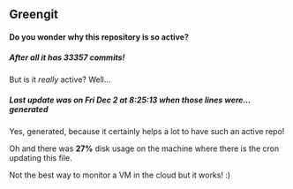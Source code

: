 ## Greengit

#### Do you wonder why this repository is so active?

##### After all it has 33357 commits!

But is it *really* active? Well...

##### Last update was on Fri Dec 2 at 8:25:13 when those lines were... generated

Yes, generated, because it certainly helps a lot to have such an active repo!

Oh and there was **27%** disk usage on the machine
where there is the cron updating this file.

Not the best way to monitor a VM in the cloud but it works! :)
